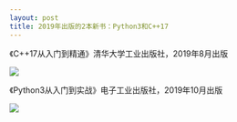```yaml
---
layout: post
title: 2019年出版的2本新书：Python3和C++17
---
```


《C++17从入门到精通》清华大学工业出版社，2019年8月出版

![](../imgs/c++17.jpg)

《Python3从入门到实战》电子工业出版社，2019年10月出版

![](../imgs/python3.jpg)
